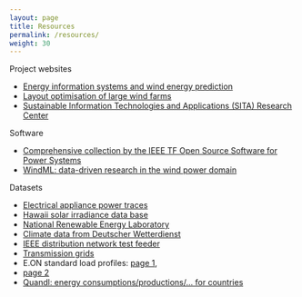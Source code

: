 ```yaml
---
layout: page
title: Resources
permalink: /resources/
weight: 30
---
```




Project websites

- <a href="http://www.ci.uni-oldenburg.de/55385.html">Energy information systems and wind energy prediction</a>
- <a href="http://cs.adelaide.edu.au/%7Eoptlog/research/windfarmlayout.php">Layout optimisation of large wind farms</a>
- <a href="http://www.sita-research.org/">Sustainable Information Technologies and Applications (SITA) Research Center</a>

Software

- <a href="http://ewh.ieee.org/cmte/psace/CAMS_taskforce/software.htm">Comprehensive collection by the IEEE TF Open Source Software for Power Systems</a>
- <a href="http://windml.org/">WindML: data-driven research in the wind power domain</a>

Datasets

- <a href="http://www.tracebase.org/publications">Electrical appliance power traces</a>
- <a href="http://www.nrel.gov/midc/oahu_archive/">Hawaii solar irradiance data base</a>
- <a href="http://www.nrel.gov/gis/data.html">National Renewable Energy Laboratory</a>
- <a href="http://www.dwd.de/bvbw/appmanager/bvbw/dwdwwwDesktop?_nfpb=true&amp;_pageLabel=_dwdwww_klima_umwelt_klimadaten_deutschland&amp;_state=maximized&amp;_windowLabel=T82002&amp;switchLang=en">Climate data from Deutscher Wetterdienst</a>
- <a href="http://ewh.ieee.org/soc/pes/dsacom/testfeeders/index.html">IEEE distribution network test feeder</a>
- <a href="http://www.ee.washington.edu/research/pstca/">Transmission grids</a>
- E.ON standard load profiles: <a href="http://www.eon-mitte.com/de/netz/veroeffentlichungen/strom_/standardlastprofil_verfahren/standardlastprofile_2012">page 1</a>, 
- <a href="http://www.eon-mitte.com/de/netz/veroeffentlichungen/strom_/veroeffentlichungen_nach_17_stromnzv">page 2</a>
- <a href="http://www.quandl.com/collections">Quandl: energy consumptions/productions/... for countries</a>
